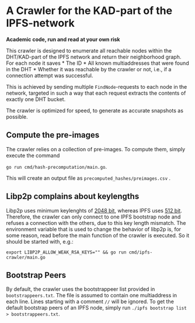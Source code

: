 # A Crawler for the KAD-part of the IPFS-network

**Academic code, run and read at your own risk**

This crawler is designed to enumerate all reachable nodes within the DHT/KAD-part of the IPFS network and return their neighborhood graph.
For each node it saves
	* The ID
	* All known multiaddresses that were found in the DHT
	* Whether it was reachable by the crawler or not, i.e., if a connection attempt was successful.

This is achieved by sending multiple ```FindNode```-requests to each node in the network, targeted in such a way that each request extracts the contents of exactly one DHT bucket.

The crawler is optimized for speed, to generate as accurate snapshots as possible.

## Compute the pre-images

The crawler relies on a collection of pre-images. To compute them, simply execute the command

```go run cmd/hash-precomputation/main.go```.

This will create an output file as ```precomputed_hashes/preimages.csv``` .

## Libp2p complains about keylengths

Libp2p uses minimum keylenghts of [2048 bit](https://github.com/libp2p/go-libp2p-core/blob/master/crypto/rsa_common.go), whereas IPFS uses [512 bit](https://github.com/ipfs/infra/issues/378).
Therefore, the crawler can only connect to one IPFS bootstrap node and refuses a connection with the others, due to this key length mismatch.
The environment variable that is used to change the behavior of libp2p is, for some reason, read before the main function of the crawler is executed. So it should be started with, e.g.:

```export LIBP2P_ALLOW_WEAK_RSA_KEYS="" && go run cmd/ipfs-crawler/main.go```

## Bootstrap Peers

By default, the crawler uses the bootstrappeer list provided in ```bootstrappeers.txt```. The file is assumed to contain one multiaddress in each line.
Lines starting with a comment ```//``` will be ignored.
To get the default bootstrap peers of an IPFS node, simply run ```./ipfs bootstrap list > bootstrappeers.txt```.
